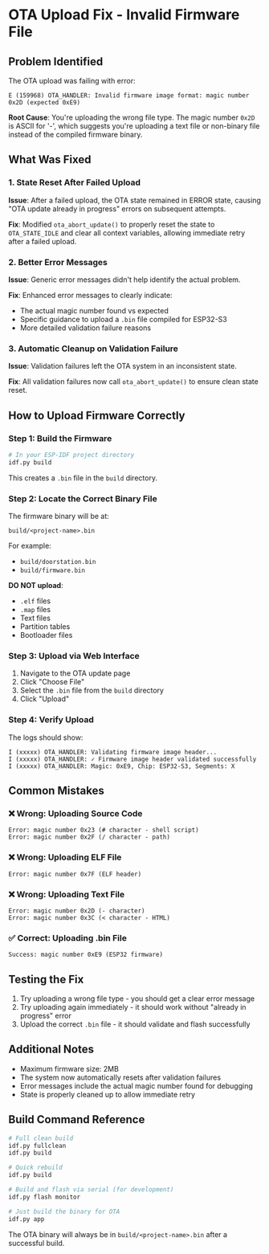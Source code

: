 # OTA Upload Fix - Invalid Firmware File

## Problem Identified

The OTA upload was failing with error:
```
E (159968) OTA_HANDLER: Invalid firmware image format: magic number 0x2D (expected 0xE9)
```

**Root Cause**: You're uploading the wrong file type. The magic number `0x2D` is ASCII for '-', which suggests you're uploading a text file or non-binary file instead of the compiled firmware binary.

## What Was Fixed

### 1. State Reset After Failed Upload
**Issue**: After a failed upload, the OTA state remained in ERROR state, causing "OTA update already in progress" errors on subsequent attempts.

**Fix**: Modified `ota_abort_update()` to properly reset the state to `OTA_STATE_IDLE` and clear all context variables, allowing immediate retry after a failed upload.

### 2. Better Error Messages
**Issue**: Generic error messages didn't help identify the actual problem.

**Fix**: Enhanced error messages to clearly indicate:
- The actual magic number found vs expected
- Specific guidance to upload a `.bin` file compiled for ESP32-S3
- More detailed validation failure reasons

### 3. Automatic Cleanup on Validation Failure
**Issue**: Validation failures left the OTA system in an inconsistent state.

**Fix**: All validation failures now call `ota_abort_update()` to ensure clean state reset.

## How to Upload Firmware Correctly

### Step 1: Build the Firmware
```bash
# In your ESP-IDF project directory
idf.py build
```

This creates a `.bin` file in the `build` directory.

### Step 2: Locate the Correct Binary File
The firmware binary will be at:
```
build/<project-name>.bin
```

For example:
- `build/doorstation.bin`
- `build/firmware.bin`

**DO NOT upload**:
- `.elf` files
- `.map` files  
- Text files
- Partition tables
- Bootloader files

### Step 3: Upload via Web Interface
1. Navigate to the OTA update page
2. Click "Choose File"
3. Select the `.bin` file from the `build` directory
4. Click "Upload"

### Step 4: Verify Upload
The logs should show:
```
I (xxxxx) OTA_HANDLER: Validating firmware image header...
I (xxxxx) OTA_HANDLER: ✓ Firmware image header validated successfully
I (xxxxx) OTA_HANDLER: Magic: 0xE9, Chip: ESP32-S3, Segments: X
```

## Common Mistakes

### ❌ Wrong: Uploading Source Code
```
Error: magic number 0x23 (# character - shell script)
Error: magic number 0x2F (/ character - path)
```

### ❌ Wrong: Uploading ELF File
```
Error: magic number 0x7F (ELF header)
```

### ❌ Wrong: Uploading Text File
```
Error: magic number 0x2D (- character)
Error: magic number 0x3C (< character - HTML)
```

### ✅ Correct: Uploading .bin File
```
Success: magic number 0xE9 (ESP32 firmware)
```

## Testing the Fix

1. Try uploading a wrong file type - you should get a clear error message
2. Try uploading again immediately - it should work without "already in progress" error
3. Upload the correct `.bin` file - it should validate and flash successfully

## Additional Notes

- Maximum firmware size: 2MB
- The system now automatically resets after validation failures
- Error messages include the actual magic number found for debugging
- State is properly cleaned up to allow immediate retry

## Build Command Reference

```bash
# Full clean build
idf.py fullclean
idf.py build

# Quick rebuild
idf.py build

# Build and flash via serial (for development)
idf.py flash monitor

# Just build the binary for OTA
idf.py app
```

The OTA binary will always be in `build/<project-name>.bin` after a successful build.
